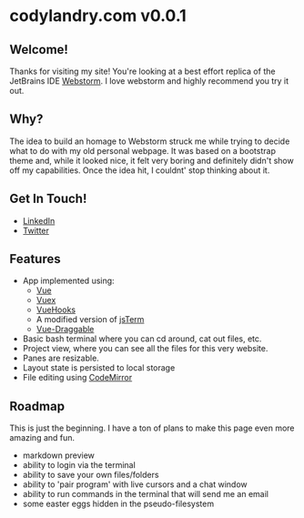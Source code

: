 # codylandry.com v0.0.1

## Welcome!

Thanks for visiting my site!  You're looking at a best effort replica of the 
JetBrains IDE [Webstorm](https://www.jetbrains.com/webstorm/).  I love webstorm and
highly recommend you try it out.  

## Why?

The idea to build an homage to Webstorm struck me while trying to decide what to do with my
old personal webpage.  It was based on a bootstrap theme and, while it looked nice, it felt very
boring and definitely didn't show off my capabilities.  Once the idea hit, I couldnt' stop thinking
about it.

## Get In Touch!
- [LinkedIn](https://www.linkedin.com/in/codylandry/)
- [Twitter](https://twitter.com/CodyLandry17)

## Features

- App implemented using:
    - [Vue](https://vuejs.org/)
    - [Vuex](https://vuex.vuejs.org/)
    - [VueHooks](https://github.com/yyx990803/vue-hooks)
    - A modified version of [jsTerm](https://github.com/clarkduvall/jsterm)
    - [Vue-Draggable](https://github.com/SortableJS/Vue.Draggable)
- Basic bash terminal where you can cd around, cat out files, etc.  
- Project view, where you can see all the files for this very website.
- Panes are resizable.
- Layout state is persisted to local storage
- File editing using [CodeMirror](https://codemirror.net/)

## Roadmap

This is just the beginning.  I have a ton of plans to make this page even more amazing and fun.


- markdown preview
- ability to login via the terminal
- ability to save your own files/folders
- ability to 'pair program' with live cursors and a chat window
- ability to run commands in the terminal that will send me an email
- some easter eggs hidden in the pseudo-filesystem
